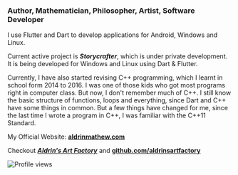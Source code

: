 ### Author, Mathematician, Philosopher, Artist, Software Developer 

I use Flutter and Dart to develop applications for Android, Windows and Linux.

Current active project is ***Storycrafter***, which is under private development. It is being developed for Windows and Linux using Dart & Flutter.

Currently, I have also started revising C++ programming, which I learnt in school form 2014 to 2016. I was one of those kids who got most programs right in computer class. But now, I don't remember much of C++. I still know the basic structure of functions, loops and everything, since Dart and C++ have some things in common. But a few things have changed for me, since the last time I wrote a program in C++, I was familiar with the C++11 Standard.

My Official Website: **[aldrinmathew.com](https://aldrinmathew.com)**

Checkout ***[Aldrin's Art Factory](https://aldrinsartfactory.com)*** and **[github.com/aldrinsartfactory](https://github.com/aldrinsartfactory)**

![Profile views](https://gpvc.arturio.dev/AldrinMathew)
